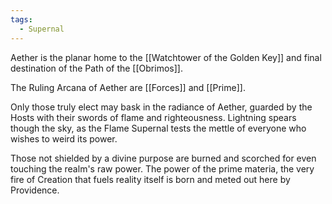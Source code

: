 ```yaml
---
tags:
  - Supernal
---
```

Aether is the planar home to the [[Watchtower of the Golden Key]] and final destination of the Path of the [[Obrimos]].

The Ruling Arcana of Aether are [[Forces]] and [[Prime]].

Only those truly elect may bask in the radiance of Aether, guarded by the Hosts with their swords of flame and righteousness. Lightning spears though the sky, as the Flame Supernal tests the mettle of everyone who wishes to weird its power. 

Those not shielded by a divine purpose are burned and scorched for even touching the realm's raw power. The power of the prime materia, the very fire of Creation that fuels reality itself is born and meted out here by Providence.

